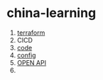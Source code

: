 # china-learning

1. [terraform](https://github.com/gerraywang/china-learning-terraform.git)
2. CICD
  1. [code](https://github.com/gerraywang/china-gcp-learning-code.git)
  2. [config](https://github.com/gerraywang/china-gcp-learning-config.git)
3. [OPEN API](https://github.com/gerraywang/demo-openapi-go.git)
4. 
